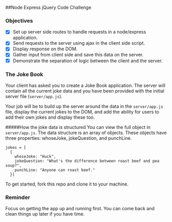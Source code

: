 ##Node Express jQuery Code Challenge

### Objectives
- [x] Set up server side routes to handle requests in a node/express application.
- [x] Send requests to the server using ajax in the client side script.
- [x] Display response on the DOM.
- [x] Gather input from client side and save this data on the server.
- [x] Demonstrate the separation of logic between the client and the server.

### The Joke Book

Your client has asked you to create a Joke Book application. The server will contain all the current joke data and you have been provided with the initial server file (`server/app.js`).

Your job will be to build up the server around the data in the `server/app.js` file, display the current jokes to the DOM, and add the ability for users to add their own jokes and display these too.

#####How the joke data is structured
You can view the full object in `server/app.js`. The data structure is an array of objects. These objects have three properties: whoseJoke, jokeQuestion, and punchLine.

```
jokes = [
  {
    whoseJoke: "Huck",
    jokeQuestion: "What's the difference between roast beef and pea soup?",
    punchLine: "Anyone can roast beef."
  }]
```

To get started, fork this repo and clone it to your machine.

### Reminder

Focus on getting the app up and running first. You can come back and clean things up later if you have time.

